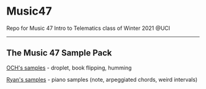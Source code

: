 # Music47
Repo for Music 47 Intro to Telematics class of Winter 2021 @UCI

---
## The Music 47 Sample Pack

[OCH's samples](https://drive.google.com/drive/folders/11S75rZlX1pxgA1nzz1yMlQ8Er9NQYwF9?usp=sharing) - droplet, book flipping, humming

[Ryan's samples](https://drive.google.com/drive/folders/1Xu5f_8qDl11f0aVDb3aLcmhjIdHDhb0v?usp=sharing) - piano samples (note, arpeggiated chords, weird intervals)
